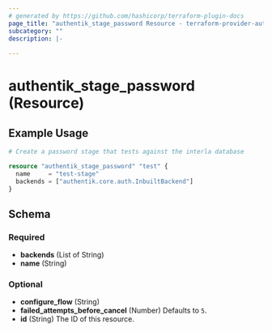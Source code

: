 ```yaml
---
# generated by https://github.com/hashicorp/terraform-plugin-docs
page_title: "authentik_stage_password Resource - terraform-provider-authentik"
subcategory: ""
description: |-
  
---
```


# authentik_stage_password (Resource)



## Example Usage

```terraform
# Create a password stage that tests against the interla database

resource "authentik_stage_password" "test" {
  name     = "test-stage"
  backends = ["authentik.core.auth.InbuiltBackend"]
}
```

<!-- schema generated by tfplugindocs -->
## Schema

### Required

- **backends** (List of String)
- **name** (String)

### Optional

- **configure_flow** (String)
- **failed_attempts_before_cancel** (Number) Defaults to `5`.
- **id** (String) The ID of this resource.



